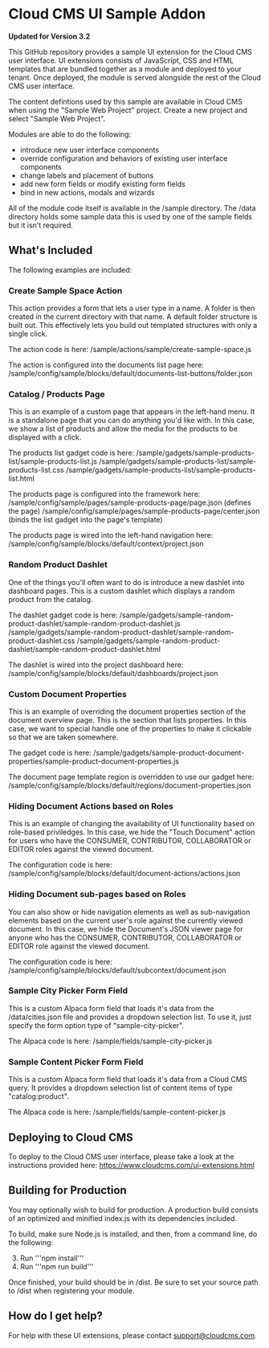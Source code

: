 # Cloud CMS UI Sample Addon

**Updated for Version 3.2**

This GitHub repository provides a sample UI extension for the Cloud CMS user interface.  UI extensions consists of
JavaScript, CSS and HTML templates that are bundled together as a module and deployed to your tenant.  Once deployed,
the module is served alongside the rest of the Cloud CMS user interface.

The content defintions used by this sample are available in Cloud CMS when using the "Sample Web Project" project.
Create a new project and select "Sample Web Project".

Modules are able to do the following:

- introduce new user interface components
- override configuration and behaviors of existing user interface components
- change labels and placement of buttons
- add new form fields or modify existing form fields
- bind in new actions, modals and wizards

All of the module code itself is available in the /sample directory.  The /data directory holds some sample data
this is used by one of the sample fields but it isn't required.

## What's Included

The following examples are included:

### Create Sample Space Action

This action provides a form that lets a user type in a name.  A folder is then created in the current directory with
that name.  A default folder structure is built out.  This effectively lets you build out templated structures
with only a single click.

The action code is here:
    /sample/actions/sample/create-sample-space.js

The action is configured into the documents list page here:
    /sample/config/sample/blocks/default/documents-list-buttons/folder.json

### Catalog / Products Page

This is an example of a custom page that appears in the left-hand menu.  It is a standalone page that you can do
anything you'd like with.  In this case, we show a list of products and allow the media for the products to be
displayed with a click.

The products list gadget code is here:
    /sample/gadgets/sample-products-list/sample-products-list.js
    /sample/gadgets/sample-products-list/sample-products-list.css
    /sample/gadgets/sample-products-list/sample-products-list.html

The products page is configured into the framework here:
    /sample/config/sample/pages/sample-products-page/page.json (defines the page)
    /sample/config/sample/pages/sample-products-page/center.json (binds the list gadget into the page's template)

The products page is wired into the left-hand navigation here:
    /sample/config/sample/blocks/default/context/project.json

### Random Product Dashlet

One of the things you'll often want to do is introduce a new dashlet into dashboard pages.  This is a custom dashlet
which displays a random product from the catalog.

The dashlet gadget code is here:
    /sample/gadgets/sample-random-product-dashlet/sample-random-product-dashlet.js
    /sample/gadgets/sample-random-product-dashlet/sample-random-product-dashlet.css
    /sample/gadgets/sample-random-product-dashlet/sample-random-product-dashlet.html

The dashlet is wired into the project dashboard here:
    /sample/config/sample/blocks/default/dashboards/project.json

### Custom Document Properties

This is an example of overriding the document properties section of the document overview page.  This is the section
that lists properties.  In this case, we want to special handle one of the properties to make it clickable so that we
are taken somewhere.

The gadget code is here:
    /sample/gadgets/sample-product-document-properties/sample-product-document-properties.js

The document page template region is overridden to use our gadget here:
    /sample/config/sample/blocks/default/regions/document-properties.json

### Hiding Document Actions based on Roles

This is an example of changing the availability of UI functionality based on role-based priviledges.  In this case,
we hide the "Touch Document" action for users who have the CONSUMER, CONTRIBUTOR, COLLABORATOR or EDITOR roles against
the viewed document.

The configuration code is here:
    /sample/config/sample/blocks/default/document-actions/actions.json

### Hiding Document sub-pages based on Roles

You can also show or hide navigation elements as well as sub-navigation elements based on the current user's role
against the currently viewed document.  In this case, we hide the Document's JSON viewer page for anyone who has
the CONSUMER, CONTRIBUTOR, COLLABORATOR or EDITOR role against the viewed document.

The configuration code is here:
    /sample/config/sample/blocks/default/subcontext/document.json

### Sample City Picker Form Field

This is a custom Alpaca form field that loads it's data from the /data/cities.json file and provides a dropdown
selection list.  To use it, just specify the form option type of "sample-city-picker".

The Alpaca code is here:
    /sample/fields/sample-city-picker.js

### Sample Content Picker Form Field

This is a custom Alpaca form field that loads it's data from a Cloud CMS query.  It provides a dropdown selection
list of content items of type "catalog:product".

The Alpaca code is here:
    /sample/fields/sample-content-picker.js


## Deploying to Cloud CMS

To deploy to the Cloud CMS user interface, please take a look at the instructions provided here:
    https://www.cloudcms.com/ui-extensions.html


## Building for Production

You may optionally wish to build for production.  A production build consists of an optimized and minified index.js with its dependencies included.

To build, make sure Node.js is installed, and then, from a command line, do the following:

3.  Run '''npm install'''
4.  Run '''npm run build'''

Once finished, your build should be in /dist. Be sure to set your source path to /dist when registering your module.


## How do I get help?

For help with these UI extensions, please contact support@cloudcms.com.
